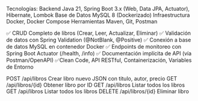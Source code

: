 Tecnologías:
Backend	Java 21, Spring Boot 3.x (Web, Data JPA, Actuator), Hibernate, Lombok
Base de Datos	MySQL 8 (Dockerizado)
Infraestructura	Docker, Docker Compose
Herramientas	Maven, Git, Postman

✅ CRUD Completo de libros (Crear, Leer, Actualizar, Eliminar)
✅ Validación de datos con Spring Validation (@NotBlank, @Positive)
✅ Conexión a base de datos MySQL en contenedor Docker
✅ Endpoints de monitoreo con Spring Boot Actuator (/health, /info)
✅ Documentación implícita de API (vía Postman/OpenAPI)
✅Clean Code, API RESTful, Containerización, Variables de Entorno

POST	/api/libros	Crear libro nuevo	JSON con titulo, autor, precio
GET	/api/libros/{id}	Obtener libro por ID
GET	/api/libros	Listar todos los libros
GET	/api/libros	Listar todos los libros
DELETE	/api/libros/{id}	Eliminar libro
